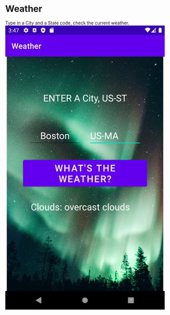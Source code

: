 # Weather
Type in a City and a State code, check the current weather.
![product](./appImages/product.png)
